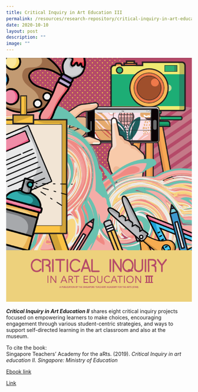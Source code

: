 ```yaml
---
title: Critical Inquiry in Art Education III
permalink: /resources/research-repository/critical-inquiry-in-art-education-3/
date: 2020-10-10
layout: post
description: ""
image: ""
---
```

<img src="/images/uucriticalinquiryinarteducationiii.png" 
         style="width:600px"
	/>
<br>

**_Critical Inquiry in Art Education II_** shares eight critical inquiry projects focused on empowering learners to make choices, encouraging engagement through various student-centric strategies, and ways to support self-directed learning in the art classroom and also at the museum.  

To cite the book:  
Singapore Teachers’ Academy for the aRts. (2019). __Critical Inquiry in art education II._ Singapore: Ministry of Education_

[Ebook link](https://view.joomag.com/critical-inquiry-in-art-education-ii/M0379999001561340476)

[Link](https://go.gov.sg/ci-art-education-2)